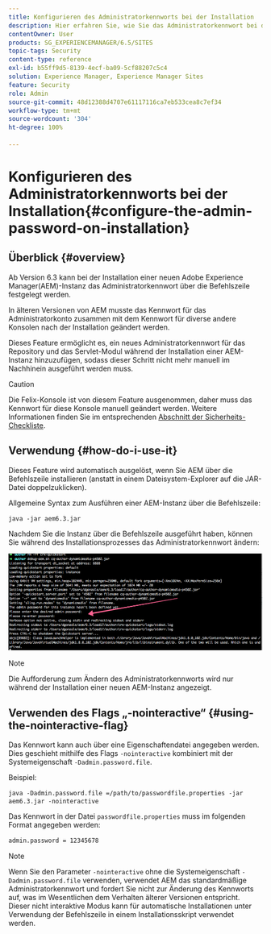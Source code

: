 ```yaml
---
title: Konfigurieren des Administratorkennworts bei der Installation
description: Hier erfahren Sie, wie Sie das Administratorkennwort bei der Adobe Experience Manager-Installation ändern.
contentOwner: User
products: SG_EXPERIENCEMANAGER/6.5/SITES
topic-tags: Security
content-type: reference
exl-id: b55ff9d5-8139-4ecf-ba09-5cf88207c5c4
solution: Experience Manager, Experience Manager Sites
feature: Security
role: Admin
source-git-commit: 48d12388d4707e61117116ca7eb533cea8c7ef34
workflow-type: tm+mt
source-wordcount: '304'
ht-degree: 100%

---
```


# Konfigurieren des Administratorkennworts bei der Installation{#configure-the-admin-password-on-installation}

## Überblick {#overview}

Ab Version 6.3 kann bei der Installation einer neuen Adobe Experience Manager(AEM)-Instanz das Administratorkennwort über die Befehlszeile festgelegt werden.

In älteren Versionen von AEM musste das Kennwort für das Administratorkonto zusammen mit dem Kennwort für diverse andere Konsolen nach der Installation geändert werden.

Dieses Feature ermöglicht es, ein neues Administratorkennwort für das Repository und das Servlet-Modul während der Installation einer AEM-Instanz hinzuzufügen, sodass dieser Schritt nicht mehr manuell im Nachhinein ausgeführt werden muss.

>[!CAUTION]
>
>Die Felix-Konsole ist von diesem Feature ausgenommen, daher muss das Kennwort für diese Konsole manuell geändert werden. Weitere Informationen finden Sie im entsprechenden [Abschnitt der Sicherheits-Checkliste](/help/sites-administering/security-checklist.md#change-default-passwords-for-the-aem-and-osgi-console-admin-accounts).

## Verwendung {#how-do-i-use-it}

Dieses Feature wird automatisch ausgelöst, wenn Sie AEM über die Befehlszeile installieren (anstatt in einem Dateisystem-Explorer auf die JAR-Datei doppelzuklicken).

Allgemeine Syntax zum Ausführen einer AEM-Instanz über die Befehlszeile:

```shell
java -jar aem6.3.jar
```

Nachdem Sie die Instanz über die Befehlszeile ausgeführt haben, können Sie während des Installationsprozesses das Administratorkennwort ändern:

![chlimage_1-116](assets/chlimage_1-116a.png)

>[!NOTE]
>
>Die Aufforderung zum Ändern des Administratorkennworts wird nur während der Installation einer neuen AEM-Instanz angezeigt.

## Verwenden des Flags „-nointeractive“ {#using-the-nointeractive-flag}

Das Kennwort kann auch über eine Eigenschaftendatei angegeben werden. Dies geschieht mithilfe des Flags `-nointeractive` kombiniert mit der Systemeigenschaft `-Dadmin.password.file`.

Beispiel:

```shell
java -Dadmin.password.file =/path/to/passwordfile.properties -jar aem6.3.jar -nointeractive
```

Das Kennwort in der Datei `passwordfile.properties` muss im folgenden Format angegeben werden:

```xml
admin.password = 12345678
```

>[!NOTE]
>
>Wenn Sie den Parameter `-nointeractive` ohne die Systemeigenschaft `-Dadmin.password.file` verwenden, verwendet AEM das standardmäßige Administratorkennwort und fordert Sie nicht zur Änderung des Kennworts auf, was im Wesentlichen dem Verhalten älterer Versionen entspricht. Dieser nicht interaktive Modus kann für automatische Installationen unter Verwendung der Befehlszeile in einem Installationsskript verwendet werden.
